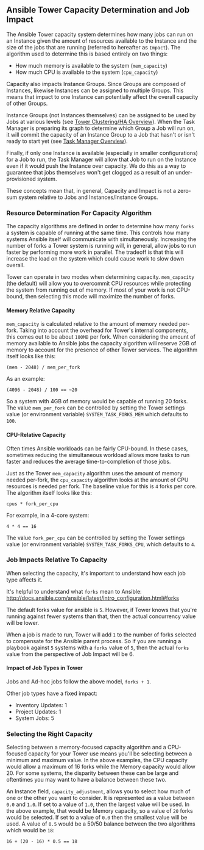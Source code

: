 ## Ansible Tower Capacity Determination and Job Impact

The Ansible Tower capacity system determines how many jobs can run on an Instance given the amount of resources
available to the Instance and the size of the jobs that are running (referred to hereafter as `Impact`).
The algorithm used to determine this is based entirely on two things:

* How much memory is available to the system (`mem_capacity`)
* How much CPU is available to the system (`cpu_capacity`)

Capacity also impacts Instance Groups. Since Groups are composed of Instances, likewise Instances can be
assigned to multiple Groups. This means that impact to one Instance can potentially affect the overall capacity of
other Groups.

Instance Groups (not Instances themselves) can be assigned to be used by Jobs at various levels (see [Tower Clustering/HA Overview](https://github.com/ansible/awx/blob/devel/docs/clustering.md)).
When the Task Manager is preparing its graph to determine which Group a Job will run on, it will commit the capacity of
an Instance Group to a Job that hasn't or isn't ready to start yet (see [Task Manager Overview](https://github.com/ansible/awx/blob/devel/docs/task_manager_system.md)).

Finally, if only one Instance is available (especially in smaller configurations) for a Job to run, the Task Manager will allow that
Job to run on the Instance even if it would push the Instance over capacity. We do this as a way to guarantee that jobs
themselves won't get clogged as a result of an under-provisioned system.

These concepts mean that, in general, Capacity and Impact is not a zero-sum system relative to Jobs and Instances/Instance Groups.


### Resource Determination For Capacity Algorithm

The capacity algorithms are defined in order to determine how many `forks` a system is capable of running at the same time. This controls how
many systems Ansible itself will communicate with simultaneously. Increasing the number of forks a Tower system is running will, in general,
allow jobs to run faster by performing more work in parallel. The tradeoff is that this will increase the load on the system which could cause work
to slow down overall.

Tower can operate in two modes when determining capacity. `mem_capacity` (the default) will allow you to overcommit CPU resources while protecting the system
from running out of memory. If most of your work is not CPU-bound, then selecting this mode will maximize the number of forks.


#### Memory Relative Capacity
`mem_capacity` is calculated relative to the amount of memory needed per-fork. Taking into account the overhead for Tower's internal components, this comes out
to be about `100MB` per fork. When considering the amount of memory available to Ansible jobs the capacity algorithm will reserve 2GB of memory to account
for the presence of other Tower services. The algorithm itself looks like this:

    (mem - 2048) / mem_per_fork

As an example:

    (4096 - 2048) / 100 == ~20

So a system with 4GB of memory would be capable of running 20 forks. The value `mem_per_fork` can be controlled by setting the Tower settings value
(or environment variable) `SYSTEM_TASK_FORKS_MEM` which defaults to `100`.


#### CPU-Relative Capacity

Often times Ansible workloads can be fairly CPU-bound. In these cases, sometimes reducing the simultaneous workload allows more tasks to run faster and reduces
the average time-to-completion of those jobs.

Just as the Tower `mem_capacity` algorithm uses the amount of memory needed per-fork, the `cpu_capacity` algorithm looks at the amount of CPU resources is needed
per fork. The baseline value for this is `4` forks per core. The algorithm itself looks like this:

    cpus * fork_per_cpu

For example, in a 4-core system:

    4 * 4 == 16

The value `fork_per_cpu` can be controlled by setting the Tower settings value (or environment variable) `SYSTEM_TASK_FORKS_CPU`, which defaults to `4`.

### Job Impacts Relative To Capacity

When selecting the capacity, it's important to understand how each job type affects it.

It's helpful to understand what `forks` mean to Ansible: http://docs.ansible.com/ansible/latest/intro_configuration.html#forks

The default forks value for ansible is `5`. However, if Tower knows that you're running against fewer systems than that, then the actual concurrency value
will be lower.

When a job is made to run, Tower will add `1` to the number of forks selected to compensate for the Ansible parent process. So if you are running a playbook against `5`
systems with a `forks` value of `5`, then the actual `forks` value from the perspective of Job Impact will be 6.

#### Impact of Job Types in Tower

Jobs and Ad-hoc jobs follow the above model, `forks + 1`.

Other job types have a fixed impact:

* Inventory Updates: 1
* Project Updates: 1
* System Jobs: 5

### Selecting the Right Capacity

Selecting between a memory-focused capacity algorithm and a CPU-focused capacity for your Tower use means you'll be selecting between a minimum
and maximum value. In the above examples, the CPU capacity would allow a maximum of 16 forks while the Memory capacity would allow 20. For some systems,
the disparity between these can be large and oftentimes you may want to have a balance between these two.

An Instance field, `capacity_adjustment`, allows you to select how much of one or the other you want to consider. It is represented as a value between `0.0`
and `1.0`.  If set to a value of `1.0`, then the largest value will be used. In the above example, that would be Memory capacity, so a value of `20` forks would
be selected. If set to a value of `0.0` then the smallest value will be used. A value of `0.5` would be a 50/50 balance between the two algorithms which would
be `18`:

    16 + (20 - 16) * 0.5 == 18
